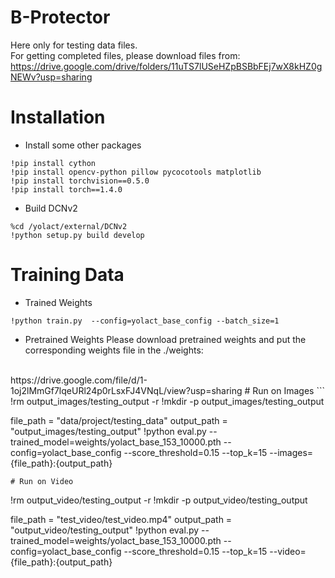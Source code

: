 # B-Protector
Here only for testing data files.
<br>
For getting completed files, please download files from: 
<br>
https://drive.google.com/drive/folders/11uTS7lUSeHZpBSBbFEj7wX8kHZ0gNEWv?usp=sharing

# Installation
- Install some other packages
```
!pip install cython
!pip install opencv-python pillow pycocotools matplotlib
!pip install torchvision==0.5.0
!pip install torch==1.4.0
```
- Build DCNv2
```
%cd /yolact/external/DCNv2
!python setup.py build develop
```
# Training Data
- Trained Weights
```
!python train.py  --config=yolact_base_config --batch_size=1
```
- Pretrained Weights
Please download pretrained weights and put the corresponding weights file in the ./weights:
<br>
https://drive.google.com/file/d/1-1oj2lMmGf7lqeURl24p0rLsxFJ4VNqL/view?usp=sharing
# Run on Images
```
!rm output_images/testing_output -r
!mkdir -p output_images/testing_output

file_path = "data/project/testing_data"
output_path = "output_images/testing_output"
!python eval.py --trained_model=weights/yolact_base_153_10000.pth --config=yolact_base_config --score_threshold=0.15 --top_k=15 --images={file_path}:{output_path}
```
# Run on Video
```
!rm output_video/testing_output -r
!mkdir -p output_video/testing_output

file_path = "test_video/test_video.mp4"
output_path = "output_video/testing_output"
!python eval.py --trained_model=weights/yolact_base_153_10000.pth --config=yolact_base_config --score_threshold=0.15 --top_k=15 --video={file_path}:{output_path}
```
